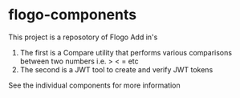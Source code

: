 # flogo-components

This project is a reposotory of Flogo Add in's

1. The first is a Compare utility that performs various comparisons between two numbers i.e. > < = etc
2. The second is a JWT tool to create and verify JWT tokens

See the individual components for more information
